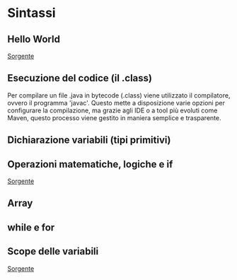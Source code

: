 Sintassi
========

Hello World
-------

[Sorgente](CorsoJava/src/HelloWorld.java)

Esecuzione del codice (il .class)
-------
Per compilare un file .java in bytecode (.class) viene utilizzato il compilatore, ovvero il programma 'javac'. Questo mette a disposizione varie opzioni per configurare la compilazione, ma grazie agli IDE o a tool più evoluti come Maven, questo processo viene gestito in maniera semplice e trasparente.

Dichiarazione variabili (tipi primitivi)
--------
Operazioni matematiche, logiche e if
--------
[Sorgente](CorsoJava/src/it/agecontrol/corsi/java/lezione1/Operazioni.java)

Array
-----
while e for
-----
Scope delle variabili
-----

[Sorgente](CorsoJava/src/it/agecontrol/corsi/java/lezione1/Array.java)